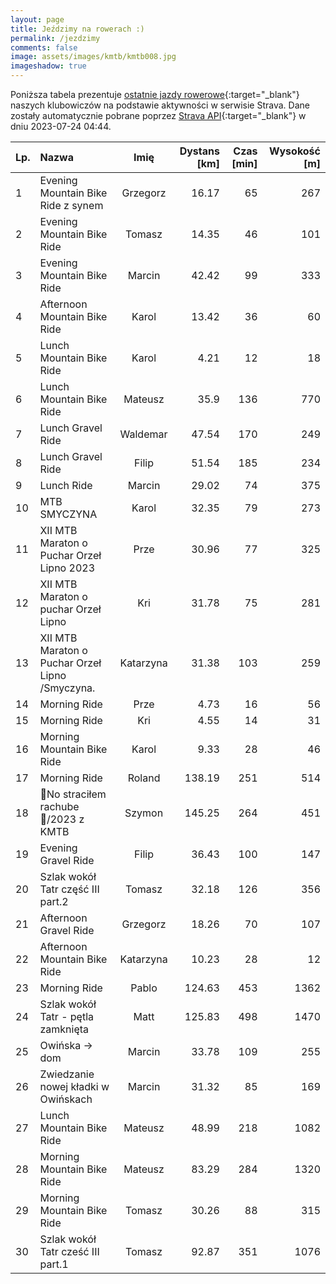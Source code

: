 ```yaml
---
layout: page
title: Jeździmy na rowerach :)
permalink: /jezdzimy
comments: false
image: assets/images/kmtb/kmtb008.jpg
imageshadow: true
---
```


Poniższa tabela prezentuje [ostatnie jazdy rowerowe](https://www.strava.com/clubs/336381){:target="_blank"} naszych klubowiczów na podstawie aktywności w serwisie Strava. Dane zostały automatycznie pobrane poprzez [Strava API](https://developers.strava.com/docs/reference/#api-Clubs-getClubActivitiesById){:target="_blank"} w dniu 2023-07-24 04:44.

Lp. | Nazwa | Imię | Dystans [km] | Czas [min] | Wysokość [m]
:--- | :--- | :---: | ---: | ---: | ---:
1|Evening Mountain Bike Ride z synem|Grzegorz|16.17|65|267
2|Evening Mountain Bike Ride|Tomasz|14.35|46|101
3|Evening Mountain Bike Ride|Marcin|42.42|99|333
4|Afternoon Mountain Bike Ride|Karol|13.42|36|60
5|Lunch Mountain Bike Ride|Karol|4.21|12|18
6|Lunch Mountain Bike Ride|Mateusz|35.9|136|770
7|Lunch Gravel Ride|Waldemar|47.54|170|249
8|Lunch Gravel Ride|Filip|51.54|185|234
9|Lunch Ride|Marcin|29.02|74|375
10|MTB SMYCZYNA|Karol|32.35|79|273
11|XII MTB Maraton o Puchar Orzeł Lipno 2023|Prze|30.96|77|325
12|XII MTB Maraton o puchar Orzeł Lipno|Kri|31.78|75|281
13|XII MTB Maraton o Puchar Orzeł Lipno /Smyczyna. |Katarzyna|31.38|103|259
14|Morning Ride|Prze|4.73|16|56
15|Morning Ride|Kri|4.55|14|31
16|Morning Mountain Bike Ride|Karol|9.33|28|46
17|Morning Ride|Roland|138.19|251|514
18|💯No straciłem rachube 🤣/2023 z KMTB|Szymon|145.25|264|451
19|Evening Gravel Ride|Filip|36.43|100|147
20|Szlak wokół Tatr część III part.2|Tomasz|32.18|126|356
21|Afternoon Gravel Ride|Grzegorz|18.26|70|107
22|Afternoon Mountain Bike Ride|Katarzyna|10.23|28|12
23|Morning Ride|Pablo|124.63|453|1362
24|Szlak wokół Tatr - pętla zamknięta |Matt|125.83|498|1470
25|Owińska -> dom|Marcin|33.78|109|255
26|Zwiedzanie nowej kładki w Owińskach|Marcin|31.32|85|169
27|Lunch Mountain Bike Ride|Mateusz|48.99|218|1082
28|Morning Mountain Bike Ride|Mateusz|83.29|284|1320
29|Morning Mountain Bike Ride|Tomasz|30.26|88|315
30|Szlak wokół Tatr cześć III part.1|Tomasz|92.87|351|1076
